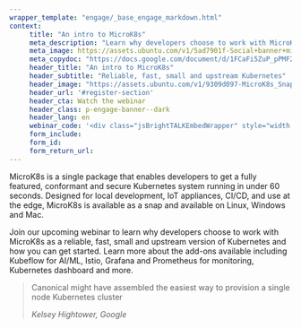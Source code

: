 ```yaml
---
wrapper_template: "engage/_base_engage_markdown.html"
context:
     title: "An intro to MicroK8s"
     meta_description: "Learn why developers choose to work with MicroK8s as a reliable, fast, small and upstream version of Kubernetes and how you can get started."
     meta_image: https://assets.ubuntu.com/v1/5ad7901f-Social+banner+microk8s.jpg
     meta_copydoc: "https://docs.google.com/document/d/1FCaFi5ZuP_pPMF2POu3ySaB00yt60Qo-nrNJZ9jwhFw/edit"
     header_title: "An intro to MicroK8s"
     header_subtitle: "Reliable, fast, small and upstream Kubernetes"
     header_image: "https://assets.ubuntu.com/v1/9309d097-MicroK8s_SnapStore_icon.svg"
     header_url: '#register-section'
     header_cta: Watch the webinar
     header_class: p-engage-banner--dark
     header_lang: en
     webinar_code: '<div class="jsBrightTALKEmbedWrapper" style="width:100%; height:100%; position:relative;background: #ffffff;"><script class="jsBrightTALKEmbedConfig" type="application/json">{ "channelId" : 6793, "language": "en-US", "commId" : 378029, "displayMode" : "standalone", "height" : "auto" }</script><script src="https://www.brighttalk.com/clients/js/player-embed/player-embed.js" class="jsBrightTALKEmbed"></script></div>'
     form_include:
     form_id:
     form_return_url:
---
```


MicroK8s is a single package that enables developers to get a fully featured, conformant and secure Kubernetes system running in under 60 seconds.  Designed for local development, IoT appliances, CI/CD, and use at the edge, MicroK8s is available as a snap and available on Linux, Windows and Mac.

Join our upcoming webinar to learn why developers choose to work with MicroK8s as a reliable, fast, small and upstream version of Kubernetes and how you can get started. Learn more about the add-ons available including Kubeflow for AI/ML, Istio, Grafana and Prometheus for monitoring, Kubernetes dashboard and more. 

<blockquote class="p-pull-quote">
  <p class="p-pull-quote__quote">Canonical might have assembled the easiest way to provision a single node Kubernetes cluster</p>
  <cite class="p-pull-quote__citation">Kelsey Hightower, Google</cite>
</blockquote>
